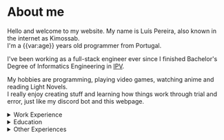 # About me

Hello and welcome to my website. My name is Luís Pereira, also known in the internet as Kimossab.  
I'm a {{var:age}} years old programmer from Portugal.

I've been working as a full-stack engineer ever since I finished Bachelor's Degree of Informatics Engineering in [IPV](https://www.estgv.ipv.pt/estgv/).

My hobbies are programming, playing video games, watching anime and reading Light Novels.  
I really enjoy creating stuff and learning how things work through trial and error, just like my discord bot and this webpage.

<details class="work-experience">
  <summary>Work Experience</summary>
  {{work_experience}}
</details>
<details class="education">
  <summary>Education</summary>
  {{education}}
</details>
<details class="education">
  <summary>Other Experiences</summary>
  {{other_experience}}
</details>
